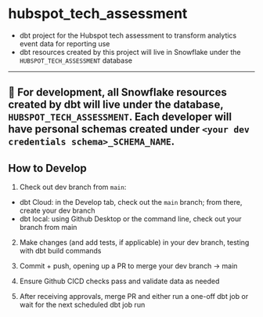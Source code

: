 # hubspot_tech_assessment
- dbt project for the Hubspot tech assessment to transform analytics event data for reporting use
- dbt resources created by this project will live in Snowflake under the `HUBSPOT_TECH_ASSESSMENT` database


---
:memo: For development, all Snowflake resources created by dbt will live under the database, `HUBSPOT_TECH_ASSESSMENT`.
Each developer will have personal schemas created under `<your dev credentials schema>_SCHEMA_NAME`.
---


## **How to Develop**
1. Check out dev branch from `main`:
- dbt Cloud: in the Develop tab, check out the `main` branch; from there, create your dev branch
- dbt local: using Github Desktop or the command line, check out your branch from main

2. Make changes (and add tests, if applicable) in your dev branch, testing with dbt build commands

3. Commit + push, opening up a PR to merge your dev branch -> main

4. Ensure Github CICD checks pass and validate data as needed

5. After receiving approvals, merge PR and either run a one-off dbt job or wait for the next scheduled dbt job run
